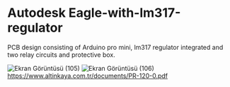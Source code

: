 # Autodesk Eagle-with-lm317-regulator

PCB design consisting of Arduino pro mini, lm317 regulator integrated and two relay circuits and protective box.

![Ekran Görüntüsü (105)](https://user-images.githubusercontent.com/55411723/169859356-575f9ffe-567d-42cd-a8b4-3acf966ab5b9.png)
![Ekran Görüntüsü (106)](https://user-images.githubusercontent.com/55411723/169859286-7eb2c8e5-410a-4706-bef5-738af05df21a.png)
https://www.altinkaya.com.tr/documents/PR-120-0.pdf
